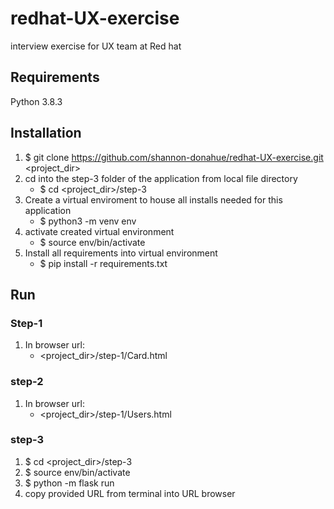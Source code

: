 # redhat-UX-exercise
interview exercise for UX team at Red hat

## Requirements
Python 3.8.3

## Installation
1. $ git clone https://github.com/shannon-donahue/redhat-UX-exercise.git <project_dir>
2. cd into the step-3 folder of the application from local file directory
	- $ cd <project_dir>/step-3
3. Create a virtual enviroment to house all installs needed for this application
	- $ python3 -m venv env
4. activate created virtual environment 
	- $ source env/bin/activate
5. Install all requirements into virtual environment
	- $ pip install -r requirements.txt

## Run

### Step-1
1. In browser url: 
	- <project_dir>/step-1/Card.html

### step-2
1. In browser url: 
	- <project_dir>/step-1/Users.html

### step-3
1. $ cd <project_dir>/step-3
2. $ source env/bin/activate
3. $ python -m flask run
4. copy provided URL from terminal into URL browser
